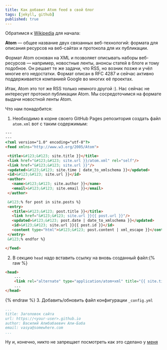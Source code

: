 ```yaml
---
title: Как добавит Atom feed в свой блог
tags: [jekyll, github]
published: true
---
```


Обратимся к [Wikipedia](https://ru.wikipedia.org/wiki/Atom) для начала:

**Atom** — общее название двух связанных веб-технологий: формата для описания ресурсов на веб-сайтах и протокола для их публикации.

Формат Atom основан на XML и позволяет описывать наборы веб-ресурсов — например, новостные ленты, анонсы статей в блоге и тому подобное. Он решает те же задачи, что RSS, но возник позже и учёл многие его недостатки. Формат описан в RFC 4287 и сейчас активно поддерживается компанией Google во многих её проектах.

Итак, Atom это тот же RSS только немного другой :). Нас сейчас не интересует протокол публикации Atom. Мы сосредоточимся на формате выдачи новостной ленты Atom.

<!--more-->

Что нам понадобится:

1. Необходимо в корне своего GitHub Pages репозитория создать файл ```atom.xml``` вот с таким содержимым:
  ```HTML
  ---
  ---
  <?xml version="1.0" encoding="utf-8"?>
  <feed xmlns="http://www.w3.org/2005/Atom">

   <title>&#123;&#123; site.title }}</title>
   <link href="&#123;&#123; site.url }}/atom.xml" rel="self"/>
   <link href="&#123;&#123; site.url }}"/>
   <updated>&#123;&#123; site.time | date_to_xmlschema }}</updated>
   <id>&#123;&#123; site.url }}</id>
   <author>
     <name>&#123;&#123; site.author }}</name>
     <email>&#123;&#123; site.email }}</email>
   </author>

   &#123;% for post in site.posts %}
   <entry>
     <title>&#123;&#123; post.title }}</title>
     <link href="&#123;&#123; site.url }}{{ post.url }}"/>
     <updated>&#123;&#123; post.date | date_to_xmlschema }}</updated>
     <id>&#123;&#123; site.url }}{{ post.id }}</id>
     <content type="html">&#123;&#123; post.content | xml_escape }}</content>
   </entry>
   &#123;% endfor %}

  </feed>
  ```
2. В секцию ```head``` надо вставить ссылку на вновь созданный файл:{% raw %}
```HTML
<head>
    ...
    <link rel="alternate" type="application/atom+xml" title="{{ site.title }}" href="/atom.xml">
    ...
</head>
```
{% endraw %}
3. Добавить/обновить файл конфигурации ```_config.yml```
```YAML
...
title: Заголовок сайта
url: https://<your-user>.github.io
author: Василий Алибабаевич Али-Баба
email: vasya@somewhere.com
...
```

Ну и, конечно, никто не запрещает посмотреть как это сделано у [меня](https://github.com/fomich0ff/fomich0ff.github.io)
